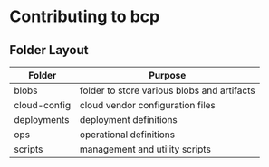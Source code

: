# Contributing to bcp

## Folder Layout

| Folder               | Purpose                                                |
| -------------------- | ------------------------------------------------------ |
| blobs                | folder to store various blobs and artifacts            |
| cloud-config         | cloud vendor configuration files                       |
| deployments          | deployment definitions                                 |
| ops                  | operational definitions                                |
| scripts              | management and utility scripts                         |


